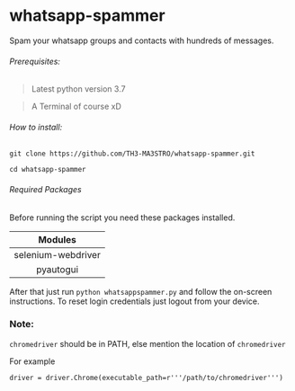 # whatsapp-spammer
Spam your whatsapp groups and contacts with hundreds of messages.

###### Prerequisites:

> Latest python version 3.7

> A Terminal of course xD

###### How to install:

``` 
git clone https://github.com/TH3-MA3STRO/whatsapp-spammer.git

cd whatsapp-spammer
```

###### Required Packages

Before running the script you need these packages installed.

Modules|
:---:|
selenium-webdriver|
pyautogui|

After that just run `python whatsappspammer.py` and follow the on-screen instructions.
To reset login credentials just logout from your device.
### Note:
`chromedriver` should be in PATH, else mention the location of `chromedriver`

For example
```
driver = driver.Chrome(executable_path=r'''/path/to/chromedriver''')
```




